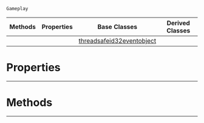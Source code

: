  `Gameplay`

|Methods|Properties|Base Classes|Derived Classes|
|---|---|---|---|
| | |[threadsafeid32eventobject](https://github.com/PlasmaEngine/PlasmaDocs/tree/master/docs/C%2B%2B/code_reference/class_reference/threadsafeid32eventobject.markdown)| |


 #  Properties


---  
 #  Methods


---  
 

 